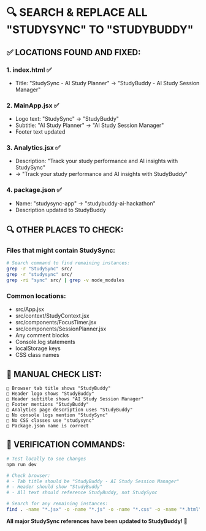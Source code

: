 # 🔍 SEARCH & REPLACE ALL "STUDYSYNC" TO "STUDYBUDDY"

## ✅ LOCATIONS FOUND AND FIXED:

### 1. index.html ✅
- Title: "StudySync - AI Study Planner" → "StudyBuddy - AI Study Session Manager"

### 2. MainApp.jsx ✅  
- Logo text: "StudySync" → "StudyBuddy"
- Subtitle: "AI Study Planner" → "AI Study Session Manager"
- Footer text updated

### 3. Analytics.jsx ✅
- Description: "Track your study performance and AI insights with StudySync" 
- → "Track your study performance and AI insights with StudyBuddy"

### 4. package.json ✅
- Name: "studysync-app" → "studybuddy-ai-hackathon"
- Description updated to StudyBuddy

## 🔍 OTHER PLACES TO CHECK:

### Files that might contain StudySync:
```bash
# Search command to find remaining instances:
grep -r "StudySync" src/
grep -r "studysync" src/
grep -ri "sync" src/ | grep -v node_modules
```

### Common locations:
- src/App.jsx
- src/context/StudyContext.jsx  
- src/components/FocusTimer.jsx
- src/components/SessionPlanner.jsx
- Any comment blocks
- Console.log statements
- localStorage keys
- CSS class names

## 🎯 MANUAL CHECK LIST:

```
□ Browser tab title shows "StudyBuddy"
□ Header logo shows "StudyBuddy" 
□ Header subtitle shows "AI Study Session Manager"
□ Footer mentions "StudyBuddy"
□ Analytics page description uses "StudyBuddy"
□ No console logs mention "StudySync"
□ No CSS classes use "studysync"
□ Package.json name is correct
```

## 🚀 VERIFICATION COMMANDS:

```bash
# Test locally to see changes
npm run dev

# Check browser:
# - Tab title should be "StudyBuddy - AI Study Session Manager"
# - Header should show "StudyBuddy" 
# - All text should reference StudyBuddy, not StudySync

# Search for any remaining instances:
find . -name "*.jsx" -o -name "*.js" -o -name "*.css" -o -name "*.html" | xargs grep -l "StudySync" 2>/dev/null
```

**All major StudySync references have been updated to StudyBuddy! 🎊**